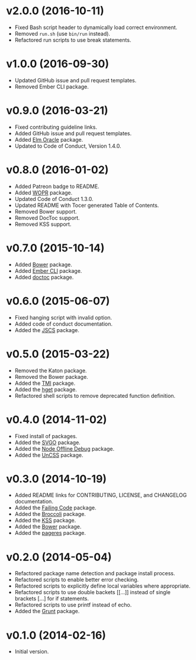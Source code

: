 # v2.0.0 (2016-10-11)

- Fixed Bash script header to dynamically load correct environment.
- Removed `run.sh` (use `bin/run` instead).
- Refactored run scripts to use break statements.

# v1.0.0 (2016-09-30)

- Updated GitHub issue and pull request templates.
- Removed Ember CLI package.

# v0.9.0 (2016-03-21)

- Fixed contributing guideline links.
- Added GitHub issue and pull request templates.
- Added [Elm Oracle](https://github.com/ElmCast/elm-oracle) package.
- Updated to Code of Conduct, Version 1.4.0.

# v0.8.0 (2016-01-02)

- Added Patreon badge to README.
- Added [WOPR](https://github.com/yaronn/wopr) package.
- Updated Code of Conduct 1.3.0.
- Updated README with Tocer generated Table of Contents.
- Removed Bower support.
- Removed DocToc support.
- Removed KSS support.

# v0.7.0 (2015-10-14)

- Added [Bower](http://bower.io) package.
- Added [Ember CLI](https://github.com/ember-cli/ember-cli) package.
- Added [doctoc](https://github.com/thlorenz/doctoc) package.

# v0.6.0 (2015-06-07)

- Fixed hanging script with invalid option.
- Added code of conduct documentation.
- Added the [JSCS](http://jscs.info) package.

# v0.5.0 (2015-03-22)

- Removed the Katon package.
- Removed the Bower package.
- Added the [TMI](https://github.com/addyosmani/tmi) package.
- Added the [hget](https://github.com/bevacqua/hget) package.
- Refactored shell scripts to remove deprecated function definition.

# v0.4.0 (2014-11-02)

- Fixed install of packages.
- Added the [SVGO](https://github.com/svg/svgo) package.
- Added the [Node Offline Debug](https://github.com/HPSoftware/node-offline-debug) package.
- Added the [UnCSS](https://github.com/giakki/uncss) package.

# v0.3.0 (2014-10-19)

- Added README links for CONTRIBUTING, LICENSE, and CHANGELOG documentation.
- Added the [Failing Code](https://www.npmjs.org/package/failing-code) package.
- Added the [Broccoli](https://github.com/joliss/broccoli) package.
- Added the [KSS](http://warpspire.com/kss) package.
- Added the [Bower](http://bower.io) package.
- Added the [pageres](https://github.com/sindresorhus/pageres) package.

# v0.2.0 (2014-05-04)

- Refactored package name detection and package install process.
- Refactored scripts to enable better error checking.
- Refactored scripts to explicitly define local variables where appropriate.
- Refactored scripts to use double backets [[...]] instead of single brackets [...] for if statements.
- Refactored scripts to use printf instead of echo.
- Added the [Grunt](http://gruntjs.com) package.

# v0.1.0 (2014-02-16)

- Initial version.
